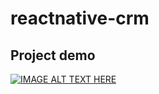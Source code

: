 # reactnative-crm

## Project demo

[![IMAGE ALT TEXT HERE](https://www.youtube.com/watch?v=IOhLXEH31xs&t=1s/0.jpg)](https://www.youtube.com/watch?v=IOhLXEH31xs&t=1s)
